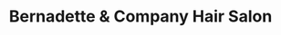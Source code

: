 ---
title: "Bernadette & Company Hair Salon"
url: /port-saint-lucie/bernadette-and-company-hair-salon/
shop: hairdresser
---